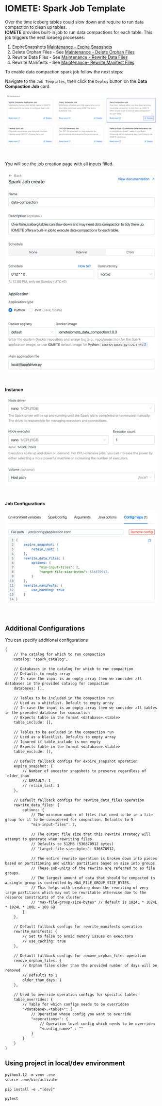 # IOMETE: Spark Job Template

Over the time iceberg tables could slow down and require to run data compaction to clean up tables.  
**IOMETE** provides built-in job to run data compactions for each table. This job triggers the next iceberg processes:

1. ExpireSnapshots [Maintenance - Expire Snapshots](https://iomete.com/resources/reference/iceberg-tables/maintenance#expire-snapshots)
2. Delete Orphan Files - See [Maintenance - Delete Orphan Files](https://iomete.com/resources/reference/iceberg-tables/maintenance#delete-orphan-files)
3. Rewrite Data Files - See [Maintenance - Rewrite Data Files](https://iomete.com/resources/reference/iceberg-tables/maintenance#compact-data-files)
4. Rewrite Manifests - See [Maintenance- Rewrite Manifest Files](https://iomete.com/resources/reference/iceberg-tables/maintenance#rewrite-manifests)

To enable data compaction spark job follow the next steps:

Navigate to the `Job Templates`, then click the `Deploy` button on the **Data Compaction Job** card.

<!-- 1. In the left sidebar menu choose `Spark Jobs`
1. `Create` new job
1. Fill the form with below values:
   - Docker Image: `iomete/iomete_data_compaction:1.0.0`
   - Main application file: `local:///app/driver.py`
   - Main class: _Leave empty_ -->

<kbd>![IOMETE data compaction job](doc/img/data-compaction-card.png)</kbd>

<br/>

You will see the job creation page with all inputs filled.

<kbd><img alt="Create data compaction job" src="doc/img/data-compaction-create-general.png" width="600"></kbd>

<br/>

**Instance**

<!-- <kbd>![Data compaction job instance](doc/img/data-compaction-create-instance.png)</kbd> -->

<kbd><img alt="Data compaction job instance" src="doc/img/data-compaction-create-instance.png" width="600"></kbd>

<br/>

**Job Configurations**

<!-- <kbd>![Data compaction job configurations](doc/img/data-compaction-create-conf.png)</kbd> -->

<kbd><img alt="Data compaction job configurations" src="doc/img/data-compaction-create-conf.png" width="600"></kbd>

<br/>

## Additional Configurations

You can specify additional configurations

```
{
    // The catalog for which to run compaction
    catalog: "spark_catalog",
    
    // Databases in the catalog for which to run compaction
    // Defaults to empty array
    // In case the input is an empty array then we consider all databases in the provided catalog for compaction 
    databases: [],
    
    // Tables to be included in the compaction run
    // Used as a whitelist. Default to empty array
    // In case the input is an empty array then we consider all tables in the provided database for compaction
    // Expects table in the format <database>.<table>
    table_include: [],
    
    // Tables to be excluded in the compaction run
    // Used as a blacklist. Defaults to empty array
    // Ignored if table_include is non empty
    // Expects table in the format <database>.<table>
    table_exclude: [],
    
    // Default fallback configs for expire_snapshot operation
    expire_snapshot: {
        // Number of ancestor snapshots to preserve regardless of `older_than`
        // DEFAULT: 1
        // retain_last: 1
    },
    
    // Default fallback configs for rewrite_data_files operation
    rewrite_data_files: {
        options: {
            // The minimum number of files that need to be in a file group for it to be considered for compaction. Defaults to 5
            "min-input-files": 2,

            // The output file size that this rewrite strategy will attempt to generate when rewriting files.
            // Defaults to 512MB (536870912 bytes)
            // "target-file-size-bytes": 536870912,

            // The entire rewrite operation is broken down into pieces based on partitioning and within partitions based on size into groups.
            // These sub-units of the rewrite are referred to as file groups.
            // The largest amount of data that should be compacted in a single group is controlled by MAX_FILE_GROUP_SIZE_BYTES.
            // This helps with breaking down the rewriting of very large partitions which may not be rewritable otherwise due to the resource constraints of the cluster.
            // "max-file-group-size-bytes" // default is 1024L * 1024L * 1024L * 100L = 100 GB
        }
    },
    
    // Default fallback configs for rewrite_manifests operation
    rewrite_manifests: {
        // Set to false to avoid memory issues on executors
        // use_caching: true
    },
    
    // Default fallback configs for remove_orphan_files operation
    remove_orphan_files: {
        // Orphan files older than the provided number of days will be removed
        // Defaults to 1
        older_than_days: 1
    },
    
    // Used to override operation configs for specific tables
    table_overrides: {
        // Table for which configs needs to be overridden
        "<database>.<table>": {
            // Operation whose config you want to override
            "<operations>": {
                // Operation level config which needs to be overriden
                "<config_name>" : ""
            }
        }
    }
}
```

## Using project in local/dev environment

```shell
python3.12 -m venv .env
source .env/bin/activate

pip install -e ."[dev]"
```

```shell
pytest
```
